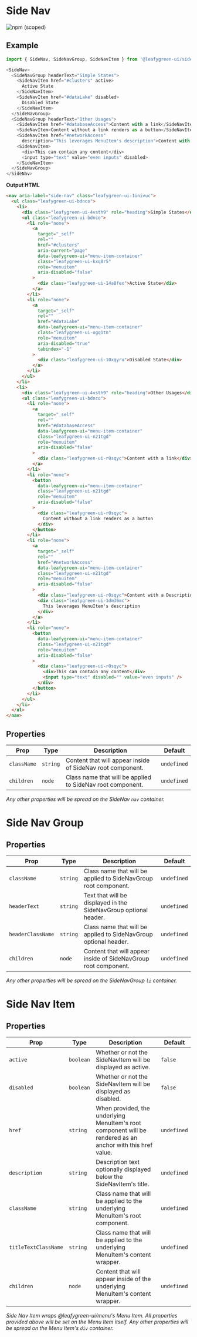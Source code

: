 # Side Nav

![npm (scoped)](https://img.shields.io/npm/v/@leafygreen-ui/side-nav.svg)

## Example

```js
import { SideNav, SideNavGroup, SideNavItem } from '@leafygreen-ui/sideNav';

<SideNav>
  <SideNavGroup headerText="Simple States">
    <SideNavItem href="#clusters" active>
      Active State
    </SideNavItem>
    <SideNavItem href="#dataLake" disabled>
      Disabled State
    </SideNavItem>
  </SideNavGroup>
  <SideNavGroup headerText="Other Usages">
    <SideNavItem href="#databaseAccess">Content with a link</SideNavItem>
    <SideNavItem>Content without a link renders as a button</SideNavItem>
    <SideNavItem href="#networkAccess"
      description="This leverages MenuItem's description">Content with a Description</SideNavItem>
    <SideNavItem>
      <div>This can contain any content</div>
      <input type="text" value="even inputs" disabled>
    </SideNavItem>
  </SideNavGroup>
</SideNav>
```

**Output HTML**

```html
<nav aria-label="side-nav" class="leafygreen-ui-1inivuc">
  <ul class="leafygreen-ui-bdnco">
    <li>
      <div class="leafygreen-ui-4vsth9" role="heading">Simple States</div>
      <ul class="leafygreen-ui-bdnco">
        <li role="none">
          <a
            target="_self"
            rel=""
            href="#clusters"
            aria-current="page"
            data-leafygreen-ui="menu-item-container"
            class="leafygreen-ui-kxq8r5"
            role="menuitem"
            aria-disabled="false"
          >
            <div class="leafygreen-ui-14a8fex">Active State</div>
          </a>
        </li>
        <li role="none">
          <a
            target="_self"
            rel=""
            href="#dataLake"
            data-leafygreen-ui="menu-item-container"
            class="leafygreen-ui-ogq1tn"
            role="menuitem"
            aria-disabled="true"
            tabindex="-1"
          >
            <div class="leafygreen-ui-10xqyru">Disabled State</div>
          </a>
        </li>
      </ul>
    </li>
    <li>
      <div class="leafygreen-ui-4vsth9" role="heading">Other Usages</div>
      <ul class="leafygreen-ui-bdnco">
        <li role="none">
          <a
            target="_self"
            rel=""
            href="#databaseAccess"
            data-leafygreen-ui="menu-item-container"
            class="leafygreen-ui-n21tgd"
            role="menuitem"
            aria-disabled="false"
          >
            <div class="leafygreen-ui-r0sqyc">Content with a link</div>
          </a>
        </li>
        <li role="none">
          <button
            data-leafygreen-ui="menu-item-container"
            class="leafygreen-ui-n21tgd"
            role="menuitem"
            aria-disabled="false"
          >
            <div class="leafygreen-ui-r0sqyc">
              Content without a link renders as a button
            </div>
          </button>
        </li>
        <li role="none">
          <a
            target="_self"
            rel=""
            href="#networkAccess"
            data-leafygreen-ui="menu-item-container"
            class="leafygreen-ui-n21tgd"
            role="menuitem"
            aria-disabled="false"
          >
            <div class="leafygreen-ui-r0sqyc">Content with a Description</div>
            <div class="leafygreen-ui-1dm36mc">
              This leverages MenuItem's description
            </div>
          </a>
        </li>
        <li role="none">
          <button
            data-leafygreen-ui="menu-item-container"
            class="leafygreen-ui-n21tgd"
            role="menuitem"
            aria-disabled="false"
          >
            <div class="leafygreen-ui-r0sqyc">
              <div>This can contain any content</div>
              <input type="text" disabled="" value="even inputs" />
            </div>
          </button>
        </li>
      </ul>
    </li>
  </ul>
</nav>
```

## Properties

| Prop        | Type     | Description                                                | Default     |
| ----------- | -------- | ---------------------------------------------------------- | ----------- |
| `className` | `string` | Content that will appear inside of SideNav root component. | `undefined` |
| `children`  | `node`   | Class name that will be applied to SideNav root component. | `undefined` |

_Any other properties will be spread on the SideNav `nav` container._

# Side Nav Group

## Properties

| Prop              | Type     | Description                                                      | Default     |
| ----------------- | -------- | ---------------------------------------------------------------- | ----------- |
| `className`       | `string` | Class name that will be applied to SideNavGroup root component.  | `undefined` |
| `headerText`      | `string` | Text that will be displayed in the SideNavGroup optional header. | `undefined` |
| `headerClassName` | `string` | Class name that will be applied to SideNavGroup optional header. | `undefined` |
| `children`        | `node`   | Content that will appear inside of SideNavGroup root component.  | `undefined` |

_Any other properties will be spread on the SideNavGroup `li` container._

# Side Nav Item

## Properties

| Prop                 | Type      | Description                                                                                                 | Default     |
| -------------------- | --------- | ----------------------------------------------------------------------------------------------------------- | ----------- |
| `active`             | `boolean` | Whether or not the SideNavItem will be displayed as active.                                                 | `false`     |
| `disabled`           | `boolean` | Whether or not the SideNavItem will be displayed as disabled.                                               | `false`     |
| `href`               | `string`  | When provided, the underlying MenuItem's root component will be rendered as an anchor with this href value. | `undefined` |
| `description`        | `string`  | Description text optionally displayed below the SideNavItem's title.                                        | `undefined` |
| `className`          | `string`  | Class name that will be applied to the underlying MenuItem's root component.                                | `undefined` |
| `titleTextClassName` | `string`  | Class name that will be applied to the underlying MenuItem's content wrapper.                               | `undefined` |
| `children`           | `node`    | Content that will appear inside of the underlying MenuItem's content wrapper.                               | `undefined` |

_Side Nav Item wraps @leafygreen-ui/menu's Menu Item._
_All properties provided above will be set on the Menu Item itself._
_Any other properties will be spread on the Menu Item's `div` container._
